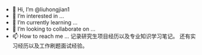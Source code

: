 - 👋 Hi, I’m @liuhongjian1
- 👀 I’m interested in ...
- 🌱 I’m currently learning ...
- 💞️ I’m looking to collaborate on ...
- 📫 How to reach me ...
记录研究生项目经历以及专业知识学习笔记。
还有实习经历以及工作刷题面试经验。
<!---
liuhongjian1/liuhongjian1 is a ✨ special ✨ repository because its `README.md` (this file) appears on your GitHub profile.
You can click the Preview link to take a look at your changes.
--->
